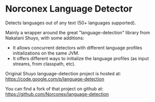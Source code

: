 Norconex Language Detector
==========================

Detects languages out of any text (50+ languages supported).

Mainly a wrapper around the great "language-detection" library from Nakatani Shuyo, with some additions:

* It allows concurrent detectors with different language profiles initializations on the same JVM.  
* It offers different ways to initialize the language profiles (as input streams, from classpath, etc).

Original Shuyo language-detection project is hosted at: https://code.google.com/p/language-detection

You can find a fork of that project on github at: https://github.com/Norconex/language-detection

